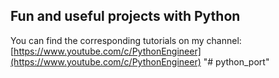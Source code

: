 ## Fun and useful projects with Python

You can find the corresponding tutorials on my channel: [https://www.youtube.com/c/PythonEngineer](https://www.youtube.com/c/PythonEngineer)
"# python_port" 
